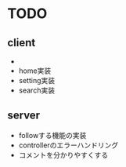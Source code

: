 # TODO

## client

-
- home実装
- setting実装
- search実装

## server

- followする機能の実装
- controllerのエラーハンドリング
- コメントを分かりやすくする
